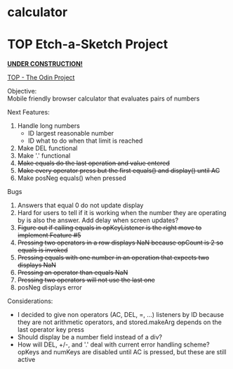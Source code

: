 # calculator

<h1>TOP Etch-a-Sketch Project</h1>

**[UNDER CONSTRUCTION!](https://el-pea.github.io/calculator/)**

[TOP - The Odin Project](https://www.theodinproject.com/faq)

Objective:</br>
Mobile friendly browser calculator that evaluates pairs of numbers

Next Features:</br>
1. Handle long numbers
    * ID largest reasonable number
    * ID what to do when that limit is reached
2. Make DEL functional
3. Make '.' functional
4. ~~Make equals do the last operation and value entered~~
5. ~~Make every operator press but the first equals() and display() until AC~~
6. Make posNeg equals() when pressed

Bugs</br>
1. Answers that equal 0 do not update display
2. Hard for users to tell if it is working when the number they are operating by is also the answer. Add delay when screen updates?
3. ~~Figure out if calling equals in opKeyListener is the right move to implement Feature #5~~
4. ~~Pressing two operators in a row displays NaN because opCount is 2 so equals is invoked~~
5. ~~Pressing equals with one number in an operation that expects two displays NaN~~
6. ~~Pressing an operator than equals NaN~~
7. ~~Pressing two operators will not use the last one~~
8. posNeg displays error

Considerations:</br>
* I decided to give non operators (AC, DEL, =, ...) listeners by ID because they are not arithmetic operators, and stored.makeArg depends on the last operator key press
* Should display be a number field instead of a div?
* How will DEL, +/-, and '.' deal with current error handling scheme? opKeys and numKeys are disabled until AC is pressed, but these are still active